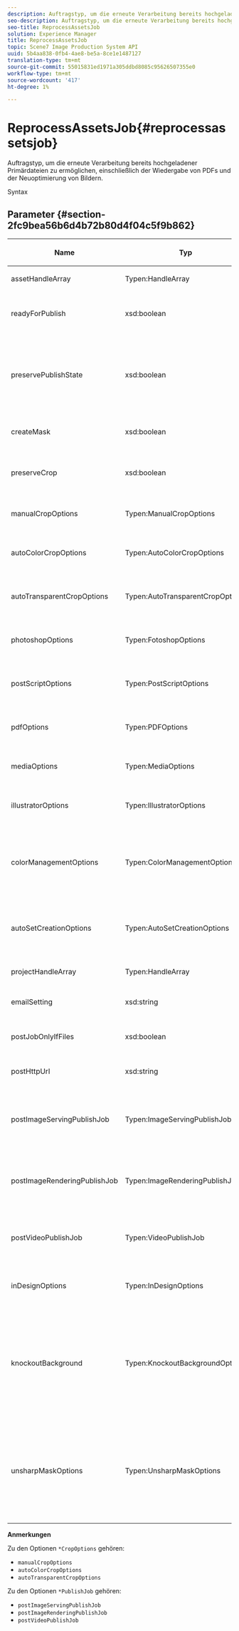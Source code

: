 ```yaml
---
description: Auftragstyp, um die erneute Verarbeitung bereits hochgeladener Primärdateien zu ermöglichen, einschließlich der Wiedergabe von PDFs und der Neuoptimierung von Bildern.
seo-description: Auftragstyp, um die erneute Verarbeitung bereits hochgeladener Primärdateien zu ermöglichen, einschließlich der Wiedergabe von PDFs und der Neuoptimierung von Bildern.
seo-title: ReprocessAssetsJob
solution: Experience Manager
title: ReprocessAssetsJob
topic: Scene7 Image Production System API
uuid: 5b4aa838-0fb4-4ae8-be5a-8ce1e1487127
translation-type: tm+mt
source-git-commit: 55015831ed1971a305ddbd8085c95626507355e0
workflow-type: tm+mt
source-wordcount: '417'
ht-degree: 1%

---
```



# ReprocessAssetsJob{#reprocessassetsjob}

Auftragstyp, um die erneute Verarbeitung bereits hochgeladener Primärdateien zu ermöglichen, einschließlich der Wiedergabe von PDFs und der Neuoptimierung von Bildern.

Syntax

## Parameter {#section-2fc9bea56b6d4b72b80d4f04c5f9b862}

<table id="table_04100BB8ABD84EF68B0A7CE3AD946414"> 
 <thead> 
  <tr> 
   <th colname="col1" class="entry"> <p>Name </p> </th> 
   <th colname="col2" class="entry"> <p>Typ </p> </th> 
   <th colname="col3" class="entry"> <p>Beschreibung </p> </th> 
  </tr> 
 </thead>
 <tbody> 
  <tr> 
   <td colname="col1"> <p><span class="codeph"> <span class="varname"> assetHandleArray</span> </span> </p> </td> 
   <td colname="col2"> <p><span class="codeph"> Typen:HandleArray</span> </p> </td> 
   <td colname="col3"> <p>Asset-Handle. </p> </td> 
  </tr> 
  <tr> 
   <td colname="col1"> <p><span class="codeph"> <span class="varname"> readyForPublish</span> </span> </p> </td> 
   <td colname="col2"> <p><span class="codeph"> xsd:boolean</span> </p> </td> 
   <td colname="col3"> <p>Ob die Dateien als veröffentlichungsbereit markiert wurden. </p> </td> 
  </tr> 
  <tr> 
   <td colname="col1"> <p><span class="codeph"> <span class="varname"> preservePublishState</span> </span> </p> </td> 
   <td colname="col2"> <p><span class="codeph"> xsd:boolean</span> </p> </td> 
   <td colname="col3"> <p>Steuert, ob der Veröffentlichungsstatus eines vorhandenen Assets beim Überschreiben beibehalten wird. Ist dies nicht der Fall, wird die Standardeinstellung für die Firma verwendet. </p> </td> 
  </tr> 
  <tr> 
   <td colname="col1"> <p><span class="codeph"> <span class="varname"> createMask</span> </span> </p> </td> 
   <td colname="col2"> <p><span class="codeph"> xsd:boolean</span> </p> </td> 
   <td colname="col3"> <p>Legt fest, ob eine Maske erstellt werden soll. </p> </td> 
  </tr> 
  <tr> 
   <td colname="col1"> <p><span class="codeph"> <span class="varname"> preserveCrop</span> </span> </p> </td> 
   <td colname="col2"> <p><span class="codeph"> xsd:boolean</span> </p> </td> 
   <td colname="col3">Steuert die Beibehaltung einer vorhandenen Schnittdefinition. Die Standardeinstellung ist " <span class="codeph"> true</span>". </td> 
  </tr> 
  <tr> 
   <td colname="col1"> <p><span class="codeph"> <span class="varname"> manualCropOptions</span> </span> </p> </td> 
   <td colname="col2"> <p><span class="codeph"> Typen:ManualCropOptions</span> </p> </td> 
   <td colname="col3"> <p>Manuelle Beschneidungsoptionen. </p> </td> 
  </tr> 
  <tr> 
   <td colname="col1"> <p><span class="codeph"> <span class="varname"> autoColorCropOptions</span> </span> </p> </td> 
   <td colname="col2"> <p><span class="codeph"> Typen:AutoColorCropOptions</span> </p> </td> 
   <td colname="col3"> <p>Optionen für die automatische Beschneidung von Bildern basierend auf Farbe. </p> </td> 
  </tr> 
  <tr> 
   <td colname="col1"> <p><span class="codeph"> <span class="varname"> autoTransparentCropOptions</span> </span> </p> </td> 
   <td colname="col2"> <p><span class="codeph"> Typen:AutoTransparentCropOptions</span> </p> </td> 
   <td colname="col3"> <p>Entfernt den Leerraum von den Kanten der Bilder, basierend auf Transparenz. </p> </td> 
  </tr> 
  <tr> 
   <td colname="col1"> <p><span class="codeph"> <span class="varname"> photoshopOptions</span> </span> </p> </td> 
   <td colname="col2"> <p><span class="codeph"> Typen:FotoshopOptions</span> </p> </td> 
   <td colname="col3"> <p>Optionen zum Hochladen von Fotoshop-Dateien auf den Image-Server. </p> </td> 
  </tr> 
  <tr> 
   <td colname="col1"> <p><span class="codeph"> <span class="varname"> postScriptOptions</span> </span> </p> </td> 
   <td colname="col2"> <p><span class="codeph"> Typen:PostScriptOptions</span> </p> </td> 
   <td colname="col3"> <p>Optionen zum Hochladen von PostScript-Dateien auf den Image-Server. </p> </td> 
  </tr> 
  <tr> 
   <td colname="col1"> <p><span class="codeph"> <span class="varname"> pdfOptions</span> </span> </p> </td> 
   <td colname="col2"> <p><span class="codeph"> Typen:PDFOptions</span> </p> </td> 
   <td colname="col3"> <p>Optionen zum Hochladen von PDF-Dateien auf den Image-Server. </p> </td> 
  </tr> 
  <tr> 
   <td colname="col1"> <p><span class="codeph"> <span class="varname"> mediaOptions</span> </span> </p> </td> 
   <td colname="col2"> <p><span class="codeph"> Typen:MediaOptions</span> </p> </td> 
   <td colname="col3"> <p>Optionen für A/V-Mediendateien. </p> </td> 
  </tr> 
  <tr> 
   <td colname="col1"> <p><span class="codeph"> <span class="varname"> illustratorOptions</span> </span> </p> </td> 
   <td colname="col2"> <p><span class="codeph"> Typen:IllustratorOptions</span> </p> </td> 
   <td colname="col3"> <p>Optionen zum Hochladen von Illustrator-Dateien auf den Image-Server. </p> </td> 
  </tr> 
  <tr> 
   <td colname="col1"> <p><span class="codeph"> <span class="varname"> colorManagementOptions</span> </span> </p> </td> 
   <td colname="col2"> <p><span class="codeph"> Typen:ColorManagementOptions</span> </p> </td> 
   <td colname="col3"> <p>Optionen, die Sie beim Hochladen angeben können. Die Einstellung wirkt sich darauf aus, wie die Farbe für den Hochladevorgang verwaltet wird. </p> </td> 
  </tr> 
  <tr> 
   <td colname="col1"> <p><span class="codeph"> <span class="varname"> autoSetCreationOptions</span> </span> </p> </td> 
   <td colname="col2"> <p><span class="codeph"> Typen:AutoSetCreationOptions</span> </p> </td> 
   <td colname="col3"> <p>Array von Skripten zur automatischen Set-Generierung, die auf hochgeladene Dateien angewendet werden sollen. </p> </td> 
  </tr> 
  <tr> 
   <td colname="col1"> <p><span class="codeph"> <span class="varname"> projectHandleArray</span> </span> </p> </td> 
   <td colname="col2"> <p><span class="codeph"> Typen:HandleArray</span> </p> </td> 
   <td colname="col3"> <p>Ein Array von Projekthandles. </p> </td> 
  </tr> 
  <tr> 
   <td colname="col1"> <p><span class="codeph"> <span class="varname"> emailSetting</span> </span> </p> </td> 
   <td colname="col2"> <p><span class="codeph"> xsd:string</span> </p> </td> 
   <td colname="col3"> <p>Optionen für E-Mail-Einstellungen. </p> </td> 
  </tr> 
  <tr> 
   <td colname="col1"> <p><span class="codeph"> <span class="varname"> postJobOnlyIfFiles</span> </span> </p> </td> 
   <td colname="col2"> <p><span class="codeph"> xsd:boolean</span> </p> </td> 
   <td colname="col3"> <p>Legt fest, ob nur Dateien hochgeladen werden sollen. </p> </td> 
  </tr> 
  <tr> 
   <td colname="col1"> <p><span class="codeph"> <span class="varname"> postHttpUrl</span> </span> </p> </td> 
   <td colname="col2"> <p><span class="codeph"> xsd:string</span> </p> </td> 
   <td colname="col3"> <p>URL zum Speicherort des Datei-Uploads. </p> </td> 
  </tr> 
  <tr> 
   <td colname="col1"> <p><span class="codeph"> <span class="varname"> postImageServingPublishJob</span> </span> </p> </td> 
   <td colname="col2"> <p><span class="codeph"> Typen:ImageServingPublishJob</span> </p> </td> 
   <td colname="col3"> <p>Auftragsdetails, damit ein Image-Server-Veröffentlichungsauftrag nach Abschluss des Uploads ausgeführt werden kann. </p> </td> 
  </tr> 
  <tr> 
   <td colname="col1"> <p><span class="codeph"> <span class="varname"> postImageRenderingPublishJob</span> </span> </p> </td> 
   <td colname="col2"> <p><span class="codeph"> Typen:ImageRenderingPublishJob</span> </p> </td> 
   <td colname="col3"> <p>Auftragsdetails, damit ein Veröffentlichungsauftrag zum Rendern eines Bilds nach Abschluss des Uploads ausgeführt werden kann. </p> </td> 
  </tr> 
  <tr> 
   <td colname="col1"> <p><span class="codeph"> <span class="varname"> postVideoPublishJob</span> </span> </p> </td> 
   <td colname="col2"> <p><span class="codeph"> Typen:VideoPublishJob</span> </p> </td> 
   <td colname="col3"> <p>Auftragsdetails, damit ein Videoveröffentlichungsauftrag nach Abschluss des Uploads ausgeführt werden kann. </p> </td> 
  </tr> 
  <tr> 
   <td colname="col1"> <p><span class="codeph"> <span class="varname"> inDesignOptions</span> </span> </p> </td> 
   <td colname="col2"> <p><span class="codeph"> Typen:InDesignOptions</span> </p> </td> 
   <td colname="col3"> <p>Optionen zum Hochladen von InDesign-Dateien auf den Image-Server. </p> </td> 
  </tr> 
  <tr> 
   <td colname="col1"> <p><span class="codeph"> <span class="varname"> knockoutBackground</span> </span> </p> </td> 
   <td colname="col2"> <p><span class="codeph"> Typen:KnockoutBackgroundOptions</span> </p> </td> 
   <td colname="col3"> <p>Maskiert den Hintergrund für ausgewählte Bilder. Dadurch können Sie sie in anderen Ebenen mit einer Transparenz außerhalb des Betreffbilds überlagern. </p> <p>Optional. </p> <p>Siehe<a href="../../types/c-data-types/r-knockout-background-options.md#reference-9196371848964d91842b337640791c9c" format="dita" scope="local"> KnockoutBackgroundOptions</a> </p> </td> 
  </tr> 
  <tr> 
   <td colname="col1"> <p><span class="codeph"> <span class="varname"> unsharpMaskOptions</span> </span> </p> </td> 
   <td colname="col2"> <p><span class="codeph"> Typen:UnsharpMaskOptions</span> </p> </td> 
   <td colname="col3"> <p>Optionen, mit denen Sie die Einstellungen für Unschärfemaske beim Erstellen einer optimierten Pyramidendatei steuern können. Verwenden Sie diese Einstellungen, um die Bildschärfe zu verbessern. </p> <p>Siehe <a href="https://marketing.adobe.com/resources/help/en_US/s7/ips_api/types/r_unsharp_mask_options.html"> UnsharpMaskOptions</a>. </p> </td> 
  </tr> 
 </tbody> 
</table>

**Anmerkungen**

Zu den Optionen `*CropOptions` gehören:

* `manualCropOptions`
* `autoColorCropOptions`
* `autoTransparentCropOptions`

Zu den Optionen `*PublishJob` gehören:

* `postImageServingPublishJob`
* `postImageRenderingPublishJob`
* `postVideoPublishJob`


